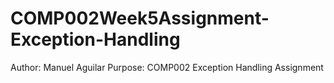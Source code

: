 # COMP002Week5Assignment-Exception-Handling
Author: Manuel Aguilar
Purpose: COMP002 Exception Handling Assignment
